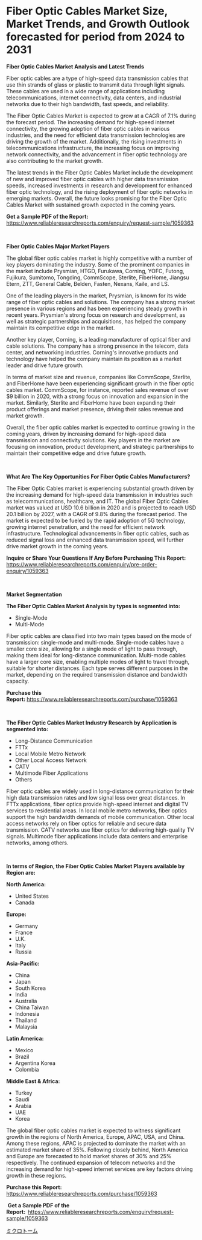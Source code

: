 <p><h1>Fiber Optic Cables Market Size, Market Trends, and Growth Outlook forecasted for period from 2024 to 2031</h1></p><p><strong>Fiber Optic Cables Market Analysis and Latest Trends</strong></p>
<p><p>Fiber optic cables are a type of high-speed data transmission cables that use thin strands of glass or plastic to transmit data through light signals. These cables are used in a wide range of applications including telecommunications, internet connectivity, data centers, and industrial networks due to their high bandwidth, fast speeds, and reliability.</p><p>The Fiber Optic Cables Market is expected to grow at a CAGR of 7.1% during the forecast period. The increasing demand for high-speed internet connectivity, the growing adoption of fiber optic cables in various industries, and the need for efficient data transmission technologies are driving the growth of the market. Additionally, the rising investments in telecommunications infrastructure, the increasing focus on improving network connectivity, and the advancement in fiber optic technology are also contributing to the market growth.</p><p>The latest trends in the Fiber Optic Cables Market include the development of new and improved fiber optic cables with higher data transmission speeds, increased investments in research and development for enhanced fiber optic technology, and the rising deployment of fiber optic networks in emerging markets. Overall, the future looks promising for the Fiber Optic Cables Market with sustained growth expected in the coming years.</p></p>
<p><strong>Get a Sample PDF of the Report:&nbsp;</strong> <a href="https://www.reliableresearchreports.com/enquiry/request-sample/1059363">https://www.reliableresearchreports.com/enquiry/request-sample/1059363</a></p>
<p>&nbsp;</p>
<p><strong>Fiber Optic Cables Major Market Players</strong></p>
<p><p>The global fiber optic cables market is highly competitive with a number of key players dominating the industry. Some of the prominent companies in the market include Prysmian, HTGD, Furukawa, Corning, YOFC, Futong, Fujikura, Sumitomo, Tongding, CommScope, Sterlite, FiberHome, Jiangsu Etern, ZTT, General Cable, Belden, Fasten, Nexans, Kaile, and LS.</p><p>One of the leading players in the market, Prysmian, is known for its wide range of fiber optic cables and solutions. The company has a strong market presence in various regions and has been experiencing steady growth in recent years. Prysmian's strong focus on research and development, as well as strategic partnerships and acquisitions, has helped the company maintain its competitive edge in the market.</p><p>Another key player, Corning, is a leading manufacturer of optical fiber and cable solutions. The company has a strong presence in the telecom, data center, and networking industries. Corning's innovative products and technology have helped the company maintain its position as a market leader and drive future growth.</p><p>In terms of market size and revenue, companies like CommScope, Sterlite, and FiberHome have been experiencing significant growth in the fiber optic cables market. CommScope, for instance, reported sales revenue of over $9 billion in 2020, with a strong focus on innovation and expansion in the market. Similarly, Sterlite and FiberHome have been expanding their product offerings and market presence, driving their sales revenue and market growth.</p><p>Overall, the fiber optic cables market is expected to continue growing in the coming years, driven by increasing demand for high-speed data transmission and connectivity solutions. Key players in the market are focusing on innovation, product development, and strategic partnerships to maintain their competitive edge and drive future growth.</p></p>
<p>&nbsp;</p>
<p><strong>What Are The Key Opportunities For Fiber Optic Cables Manufacturers?</strong></p>
<p><p>The Fiber Optic Cables market is experiencing substantial growth driven by the increasing demand for high-speed data transmission in industries such as telecommunications, healthcare, and IT. The global Fiber Optic Cables market was valued at USD 10.6 billion in 2020 and is projected to reach USD 20.1 billion by 2027, with a CAGR of 9.8% during the forecast period. The market is expected to be fueled by the rapid adoption of 5G technology, growing internet penetration, and the need for efficient network infrastructure. Technological advancements in fiber optic cables, such as reduced signal loss and enhanced data transmission speed, will further drive market growth in the coming years.</p></p>
<p><strong>Inquire or Share Your Questions If Any Before Purchasing This Report:</strong> <a href="https://www.reliableresearchreports.com/enquiry/pre-order-enquiry/1059363">https://www.reliableresearchreports.com/enquiry/pre-order-enquiry/1059363</a></p>
<p>&nbsp;</p>
<p><strong>Market Segmentation</strong></p>
<p><strong>The Fiber Optic Cables Market Analysis by types is segmented into:</strong></p>
<p><ul><li>Single-Mode</li><li>Multi-Mode</li></ul></p>
<p><p>Fiber optic cables are classified into two main types based on the mode of transmission: single-mode and multi-mode. Single-mode cables have a smaller core size, allowing for a single mode of light to pass through, making them ideal for long-distance communication. Multi-mode cables have a larger core size, enabling multiple modes of light to travel through, suitable for shorter distances. Each type serves different purposes in the market, depending on the required transmission distance and bandwidth capacity.</p></p>
<p><strong>Purchase this Report:&nbsp;</strong><a href="https://www.reliableresearchreports.com/purchase/1059363">https://www.reliableresearchreports.com/purchase/1059363</a></p>
<p>&nbsp;</p>
<p><strong>The Fiber Optic Cables Market Industry Research by Application is segmented into:</strong></p>
<p><ul><li>Long-Distance Communication</li><li>FTTx</li><li>Local Mobile Metro Network</li><li>Other Local Access Network</li><li>CATV</li><li>Multimode Fiber Applications</li><li>Others</li></ul></p>
<p><p>Fiber optic cables are widely used in long-distance communication for their high data transmission rates and low signal loss over great distances. In FTTx applications, fiber optics provide high-speed internet and digital TV services to residential areas. In local mobile metro networks, fiber optics support the high bandwidth demands of mobile communication. Other local access networks rely on fiber optics for reliable and secure data transmission. CATV networks use fiber optics for delivering high-quality TV signals. Multimode fiber applications include data centers and enterprise networks, among others.</p></p>
<p>&nbsp;</p>
<p><strong>In terms of Region, the Fiber Optic Cables Market Players available by Region are:</strong></p>
<p>
    <p> <strong> North America: </strong>
        <ul>
            <li>United States</li>
            <li>Canada</li>
        </ul>
        </p> 
    <p> <strong> Europe: </strong>
        <ul>
            <li>Germany</li>
            <li>France</li>
            <li>U.K.</li>
            <li>Italy</li>
            <li>Russia</li>
        </ul>
        </p> 
    <p> <strong> Asia-Pacific: </strong>
        <ul>
            <li>China</li>
            <li>Japan</li>
            <li>South Korea</li>
            <li>India</li>
            <li>Australia</li>
            <li>China Taiwan</li>
            <li>Indonesia</li>
            <li>Thailand</li>
            <li>Malaysia</li>
        </ul>
        </p> 
    <p> <strong> Latin America: </strong>
        <ul>
            <li>Mexico</li>
            <li>Brazil</li>
            <li>Argentina Korea</li>
            <li>Colombia</li>
        </ul>
        </p> 
    <p> <strong> Middle East & Africa: </strong>
        <ul>
            <li>Turkey</li>
            <li>Saudi</li>
            <li>Arabia</li>
            <li>UAE</li>
            <li>Korea</li>
        </ul>
    </p>
    </p>
<p><p>The global fiber optic cables market is expected to witness significant growth in the regions of North America, Europe, APAC, USA, and China. Among these regions, APAC is projected to dominate the market with an estimated market share of 35%. Following closely behind, North America and Europe are forecasted to hold market shares of 30% and 25% respectively. The continued expansion of telecom networks and the increasing demand for high-speed internet services are key factors driving growth in these regions.</p></p>
<p><strong>Purchase this Report: </strong><a href="https://www.reliableresearchreports.com/purchase/1059363">https://www.reliableresearchreports.com/purchase/1059363</a></p>
<p>&nbsp;<strong>Get a Sample PDF of the Report:&nbsp;&nbsp;</strong><a href="https://www.reliableresearchreports.com/enquiry/request-sample/1059363">https://www.reliableresearchreports.com/enquiry/request-sample/1059363</a></p>
<p><strong></strong></p>
<p><p><a href="https://github.com/lababdou/Market-Research-Report-List-3/blob/main/418668611435.md">ミクロトーム</a></p></p>